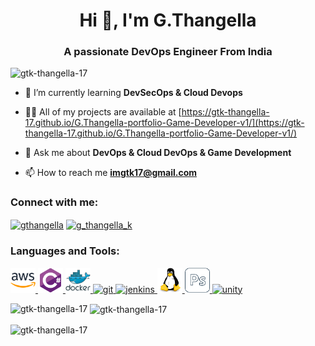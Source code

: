 <h1 align="center">Hi 👋, I'm G.Thangella</h1>
<h3 align="center">A passionate DevOps Engineer From India</h3>

<p align="left"> <img src="https://komarev.com/ghpvc/?username=gtk-thangella-17&label=Profile%20views&color=0e75b6&style=flat" alt="gtk-thangella-17" /> </p>

- 🌱 I’m currently learning **DevSecOps & Cloud Devops**

- 👨‍💻 All of my projects are available at [https://gtk-thangella-17.github.io/G.Thangella-portfolio-Game-Developer-v1/](https://gtk-thangella-17.github.io/G.Thangella-portfolio-Game-Developer-v1/)

- 💬 Ask me about **DevOps & Cloud DevOps & Game Development**

- 📫 How to reach me **imgtk17@gmail.com**

<h3 align="left">Connect with me:</h3>
<p align="left">
<a href="https://linkedin.com/in/gthangella" target="blank"><img align="center" src="https://raw.githubusercontent.com/rahuldkjain/github-profile-readme-generator/master/src/images/icons/Social/linked-in-alt.svg" alt="gthangella" height="30" width="40" /></a>
<a href="https://instagram.com/g_thangella_k" target="blank"><img align="center" src="https://raw.githubusercontent.com/rahuldkjain/github-profile-readme-generator/master/src/images/icons/Social/instagram.svg" alt="g_thangella_k" height="30" width="40" /></a>
</p>

<h3 align="left">Languages and Tools:</h3>
<p align="left"> <a href="https://aws.amazon.com" target="_blank" rel="noreferrer"> <img src="https://raw.githubusercontent.com/devicons/devicon/master/icons/amazonwebservices/amazonwebservices-original-wordmark.svg" alt="aws" width="40" height="40"/> </a> <a href="https://www.w3schools.com/cs/" target="_blank" rel="noreferrer"> <img src="https://raw.githubusercontent.com/devicons/devicon/master/icons/csharp/csharp-original.svg" alt="csharp" width="40" height="40"/> </a> <a href="https://www.docker.com/" target="_blank" rel="noreferrer"> <img src="https://raw.githubusercontent.com/devicons/devicon/master/icons/docker/docker-original-wordmark.svg" alt="docker" width="40" height="40"/> </a> <a href="https://git-scm.com/" target="_blank" rel="noreferrer"> <img src="https://www.vectorlogo.zone/logos/git-scm/git-scm-icon.svg" alt="git" width="40" height="40"/> </a> <a href="https://www.jenkins.io" target="_blank" rel="noreferrer"> <img src="https://www.vectorlogo.zone/logos/jenkins/jenkins-icon.svg" alt="jenkins" width="40" height="40"/> </a> <a href="https://www.linux.org/" target="_blank" rel="noreferrer"> <img src="https://raw.githubusercontent.com/devicons/devicon/master/icons/linux/linux-original.svg" alt="linux" width="40" height="40"/> </a> <a href="https://www.photoshop.com/en" target="_blank" rel="noreferrer"> <img src="https://raw.githubusercontent.com/devicons/devicon/master/icons/photoshop/photoshop-line.svg" alt="photoshop" width="40" height="40"/> </a> <a href="https://unity.com/" target="_blank" rel="noreferrer"> <img src="https://www.vectorlogo.zone/logos/unity3d/unity3d-icon.svg" alt="unity" width="40" height="40"/> </a> </p>

<p><img align="left" src="https://github-readme-stats.vercel.app/api/top-langs?username=gtk-thangella-17&show_icons=true&locale=en&layout=compact" alt="gtk-thangella-17" /></p>

<p>&nbsp;<img align="center" src="https://github-readme-stats.vercel.app/api?username=gtk-thangella-17&show_icons=true&locale=en" alt="gtk-thangella-17" /></p>

<p><img align="center" src="https://github-readme-streak-stats.herokuapp.com/?user=gtk-thangella-17&" alt="gtk-thangella-17" /></p>
